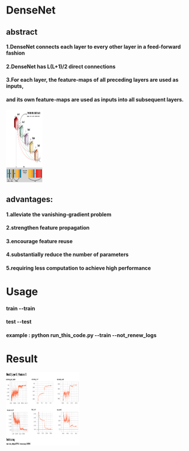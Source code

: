 # DenseNet

## abstract 
#### 1.DenseNet connects each layer to every other layer in a feed-forward fashion

#### 2.DenseNet has L(L+1)/2 direct connections

#### 3.For each layer, the feature-maps of all preceding layers are used as inputs, 
#### and its own feature-maps are used as inputs into all subsequent layers.

<img src="readme_pic/figure__1.png" alt="Drawing" style="width: 100px; height: 200px"/>



## advantages:

#### 1.alleviate the vanishing-gradient problem

#### 2.strengthen feature propagation

#### 3.encourage feature reuse

#### 4.substantially reduce the number of parameters

#### 5.requiring less computation to achieve high performance

# Usage
#### train --train
#### test --test 

#### example : python run_this_code.py --train --not_renew_logs 


# Result
<img src="readme_pic/figure2.png" alt="Drawing" style="width: 200px; height: 200px"/>



